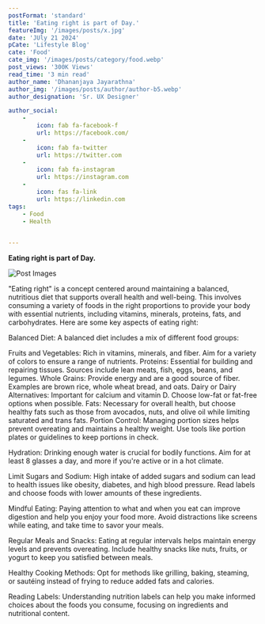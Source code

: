 ```yaml
---
postFormat: 'standard'
title: 'Eating right is part of Day.'
featureImg: '/images/posts/x.jpg'
date: 'JUly 21 2024'
pCate: 'Lifestyle Blog'
cate: 'Food'
cate_img: '/images/posts/category/food.webp'
post_views: '300K Views'
read_time: '3 min read'
author_name: 'Dhananjaya Jayarathna'
author_img: '/images/posts/author/author-b5.webp'
author_designation: 'Sr. UX Designer'

author_social:
    -
        icon: fab fa-facebook-f
        url: https://facebook.com/
    -
        icon: fab fa-twitter
        url: https://twitter.com
    -
        icon: fab fa-instagram
        url: https://instagram.com
    - 
        icon: fas fa-link
        url: https://linkedin.com
tags: 
    - Food
    - Health
    

---
```


**Eating right is part of Day.**

![Post Images](/images/post-single/a.jpg)


"Eating right" is a concept centered around maintaining a balanced, nutritious diet that supports overall health and well-being. This involves consuming a variety of foods in the right proportions to provide your body with essential nutrients, including vitamins, minerals, proteins, fats, and carbohydrates. Here are some key aspects of eating right:

Balanced Diet: A balanced diet includes a mix of different food groups:

Fruits and Vegetables: Rich in vitamins, minerals, and fiber. Aim for a variety of colors to ensure a range of nutrients.
Proteins: Essential for building and repairing tissues. Sources include lean meats, fish, eggs, beans, and legumes.
Whole Grains: Provide energy and are a good source of fiber. Examples are brown rice, whole wheat bread, and oats.
Dairy or Dairy Alternatives: Important for calcium and vitamin D. Choose low-fat or fat-free options when possible.
Fats: Necessary for overall health, but choose healthy fats such as those from avocados, nuts, and olive oil while limiting saturated and trans fats.
Portion Control: Managing portion sizes helps prevent overeating and maintains a healthy weight. Use tools like portion plates or guidelines to keep portions in check.

Hydration: Drinking enough water is crucial for bodily functions. Aim for at least 8 glasses a day, and more if you're active or in a hot climate.

Limit Sugars and Sodium: High intake of added sugars and sodium can lead to health issues like obesity, diabetes, and high blood pressure. Read labels and choose foods with lower amounts of these ingredients.

Mindful Eating: Paying attention to what and when you eat can improve digestion and help you enjoy your food more. Avoid distractions like screens while eating, and take time to savor your meals.

Regular Meals and Snacks: Eating at regular intervals helps maintain energy levels and prevents overeating. Include healthy snacks like nuts, fruits, or yogurt to keep you satisfied between meals.

Healthy Cooking Methods: Opt for methods like grilling, baking, steaming, or sautéing instead of frying to reduce added fats and calories.

Reading Labels: Understanding nutrition labels can help you make informed choices about the foods you consume, focusing on ingredients and nutritional content.
